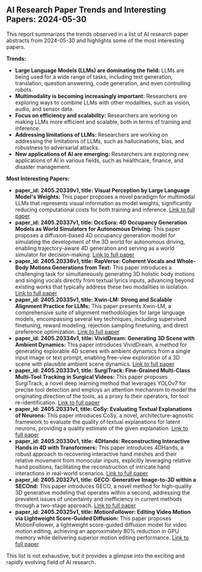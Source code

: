 ## AI Research Paper Trends and Interesting Papers: 2024-05-30

This report summarizes the trends observed in a list of AI research paper abstracts from 2024-05-30 and highlights some of the most interesting papers.

**Trends:**

* **Large Language Models (LLMs) are dominating the field:** LLMs are being used for a wide range of tasks, including text generation, translation, question answering, code generation, and even controlling robots.
* **Multimodality is becoming increasingly important:** Researchers are exploring ways to combine LLMs with other modalities, such as vision, audio, and sensor data.
* **Focus on efficiency and scalability:** Researchers are working on making LLMs more efficient and scalable, both in terms of training and inference.
* **Addressing limitations of LLMs:** Researchers are working on addressing the limitations of LLMs, such as hallucinations, bias, and robustness to adversarial attacks.
* **New applications of AI are emerging:** Researchers are exploring new applications of AI in various fields, such as healthcare, finance, and disaster management.

**Most Interesting Papers:**

* **paper_id: 2405.20339v1, title: Visual Perception by Large Language Model's Weights:** This paper proposes a novel paradigm for multimodal LLMs that represents visual information as model weights, significantly reducing computational costs for both training and inference. [Link to full paper](https://arxiv.org/abs/2405.20339v1)
* **paper_id: 2405.20337v1, title: OccSora: 4D Occupancy Generation Models as World Simulators for Autonomous Driving:** This paper proposes a diffusion-based 4D occupancy generation model for simulating the development of the 3D world for autonomous driving, enabling trajectory-aware 4D generation and serving as a world simulator for decision-making. [Link to full paper](https://arxiv.org/abs/2405.20337v1)
* **paper_id: 2405.20336v1, title: RapVerse: Coherent Vocals and Whole-Body Motions Generations from Text:** This paper introduces a challenging task for simultaneously generating 3D holistic body motions and singing vocals directly from textual lyrics inputs, advancing beyond existing works that typically address these two modalities in isolation. [Link to full paper](https://arxiv.org/abs/2405.20336v1)
* **paper_id: 2405.20335v1, title: Xwin-LM: Strong and Scalable Alignment Practice for LLMs:** This paper presents Xwin-LM, a comprehensive suite of alignment methodologies for large language models, encompassing several key techniques, including supervised finetuning, reward modeling, rejection sampling finetuning, and direct preference optimization. [Link to full paper](https://arxiv.org/abs/2405.20335v1)
* **paper_id: 2405.20334v1, title: VividDream: Generating 3D Scene with Ambient Dynamics:** This paper introduces VividDream, a method for generating explorable 4D scenes with ambient dynamics from a single input image or text prompt, enabling free-view exploration of a 3D scene with plausible ambient scene dynamics. [Link to full paper](https://arxiv.org/abs/2405.20334v1)
* **paper_id: 2405.20333v1, title: SurgiTrack: Fine-Grained Multi-Class Multi-Tool Tracking in Surgical Videos:** This paper proposes SurgiTrack, a novel deep learning method that leverages YOLOv7 for precise tool detection and employs an attention mechanism to model the originating direction of the tools, as a proxy to their operators, for tool re-identification. [Link to full paper](https://arxiv.org/abs/2405.20333v1)
* **paper_id: 2405.20331v1, title: CoSy: Evaluating Textual Explanations of Neurons:** This paper introduces CoSy, a novel, architecture-agnostic framework to evaluate the quality of textual explanations for latent neurons, providing a quality estimate of the given explanation. [Link to full paper](https://arxiv.org/abs/2405.20331v1)
* **paper_id: 2405.20330v1, title: 4DHands: Reconstructing Interactive Hands in 4D with Transformers:** This paper introduces 4DHands, a robust approach to recovering interactive hand meshes and their relative movement from monocular inputs, explicitly leveraging relative hand positions, facilitating the reconstruction of intricate hand interactions in real-world scenarios. [Link to full paper](https://arxiv.org/abs/2405.20330v1)
* **paper_id: 2405.20327v1, title: GECO: Generative Image-to-3D within a SECOnd:** This paper introduces GECO, a novel method for high-quality 3D generative modeling that operates within a second, addressing the prevalent issues of uncertainty and inefficiency in current methods through a two-stage approach. [Link to full paper](https://arxiv.org/abs/2405.20327v1)
* **paper_id: 2405.20325v1, title: MotionFollower: Editing Video Motion via Lightweight Score-Guided Diffusion:** This paper proposes MotionFollower, a lightweight score-guided diffusion model for video motion editing, achieving an approximately 80% reduction in GPU memory while delivering superior motion editing performance. [Link to full paper](https://arxiv.org/abs/2405.20325v1)

This list is not exhaustive, but it provides a glimpse into the exciting and rapidly evolving field of AI research. 
